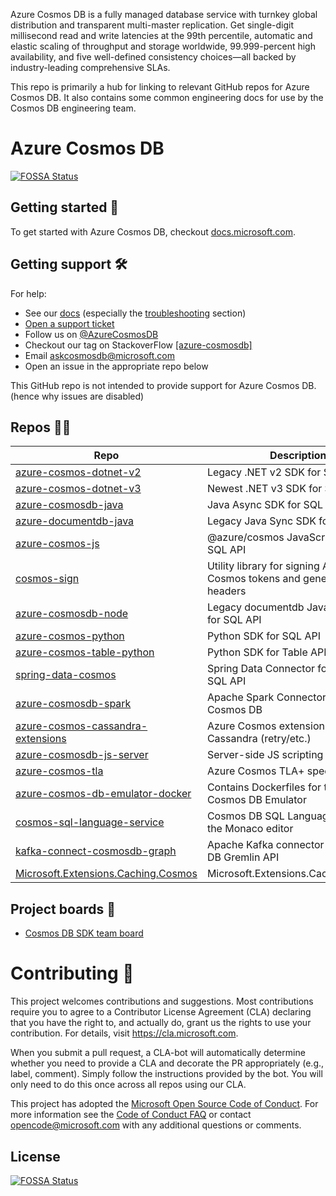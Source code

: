 Azure Cosmos DB is a fully managed database service with turnkey global distribution and transparent multi-master replication. Get single-digit millisecond read and write latencies at the 99th percentile, automatic and elastic scaling of throughput and storage worldwide, 99.999-percent high availability, and five well-defined consistency choices—all backed by industry-leading comprehensive SLAs.

This repo is primarily a hub for linking to relevant GitHub repos for Azure Cosmos DB. It also contains some common engineering docs for use by the Cosmos DB engineering team.

# Azure Cosmos DB
[![FOSSA Status](https://app.fossa.io/api/projects/git%2Bgithub.com%2Fpouyactm%2Fcosmos.svg?type=shield)](https://app.fossa.io/projects/git%2Bgithub.com%2Fpouyactm%2Fcosmos?ref=badge_shield)


## Getting started 🎉
To get started with Azure Cosmos DB, checkout [docs.microsoft.com](https://docs.microsoft.com/en-us/azure/cosmos-db/).

## Getting support 🛠

For help:
 - See our [docs](https://docs.microsoft.com/en-us/azure/cosmos-db/) (especially the [troubleshooting](https://docs.microsoft.com/en-us/azure/cosmos-db/troubleshoot-dot-net-sdk) section)
 - [Open a support ticket](https://azure.microsoft.com/en-us/support/create-ticket/)
 - Follow us on [@AzureCosmosDB](https://twitter.com/AzureCosmosDB)
 - Checkout our tag on StackoverFlow [\[azure-cosmosdb\]](https://stackoverflow.com/questions/tagged/azure-cosmosdb)
 - Email askcosmosdb@microsoft.com
 - Open an issue in the appropriate repo below

This GitHub repo is not intended to provide support for Azure Cosmos DB. (hence why issues are disabled)

## Repos 👩‍💻

|Repo|Description|Langauge/Platform|API|
|-|-|-|-|
|[azure-cosmos-dotnet-v2](https://github.com/Azure/azure-cosmos-dotnet-v2)| Legacy .NET v2 SDK for SQL API | .NET | SQL |
|[azure-cosmos-dotnet-v3](https://github.com/azure/azure-cosmos-dotnet-v3)| Newest .NET v3 SDK for SQL API | .NET | SQL |
|[azure-cosmosdb-java](https://github.com/azure/azure-cosmosdb-java) | Java Async SDK for SQL API | Java | SQL |
|[azure-documentdb-java](https://github.com/Azure/azure-documentdb-java) | Legacy Java Sync SDK for SQL API | Java | SQL |
|[azure-cosmos-js](https://github.com/azure/azure-cosmos-js) | @azure/cosmos JavaScript SDK for SQL API |JS | SQL |
|[cosmos-sign](https://github.com/Azure/cosmos-sign) | Utility library for signing Azure Cosmos tokens and generating headers | JS | SQL
|[azure-cosmosdb-node](https://github.com/Azure/azure-cosmosdb-node) | Legacy documentdb JavaScript SDK for SQL API | JS | SQL |
|[azure-cosmos-python](https://github.com/azure/azure-cosmos-python) | Python SDK for SQL API | Python | SQL |
|[azure-cosmos-table-python](https://github.com/Azure/azure-cosmos-table-python) | Python SDK for Table API | Python | SQL |
|[spring-data-cosmos](https://github.com/Microsoft/spring-data-cosmosdb)| Spring Data Connector for Cosmos DB SQL API | Java/Spring | SQL |
|[azure-cosmosdb-spark](https://github.com/Azure/azure-cosmosdb-spark) | Apache Spark Connector for Azure Cosmos DB | Apache Spark | SQL 
|[azure-cosmos-cassandra-extensions](https://github.com/Azure/azure-cosmos-cassandra-extensions) | Azure Cosmos extensions for Apache Cassandra (retry/etc.) | Java | Cassandra |
|[azure-cosmosdb-js-server](https://github.com/Azure/azure-cosmosdb-js-server) | Server-side JS scripting samples | JS | SQL |
|[azure-cosmos-tla](https://github.com/Azure/azure-cosmos-tla) | Azure Cosmos TLA+ specifications | TLA | All |
|[azure-cosmos-db-emulator-docker](https://github.com/Azure/azure-cosmos-db-emulator-docker) | Contains Dockerfiles for the Azure Cosmos DB Emulator | Docker | All |
|[cosmos-sql-language-service](https://github.com/Azure/cosmos-sql-language-service) | Cosmos DB SQL Language Service for the Monaco editor | Language Service | SQL |
|[kafka-connect-cosmosdb-graph](https://github.com/Azure/kafka-connect-cosmosdb-graph) | Apache Kafka connector for Cosmos DB Gremlin API | Kafka | Gremlin |
|[Microsoft.Extensions.Caching.Cosmos](https://github.com/Azure/Microsoft.Extensions.Caching.Cosmos) | Microsoft.Extensions.Caching.Cosmos | .NET/ASP.NET | SQL |

## Project boards 📅

- [Cosmos DB SDK team board](https://github.com/orgs/Azure/projects/31)

# Contributing 🤝

This project welcomes contributions and suggestions.  Most contributions require you to agree to a
Contributor License Agreement (CLA) declaring that you have the right to, and actually do, grant us
the rights to use your contribution. For details, visit https://cla.microsoft.com.

When you submit a pull request, a CLA-bot will automatically determine whether you need to provide
a CLA and decorate the PR appropriately (e.g., label, comment). Simply follow the instructions
provided by the bot. You will only need to do this once across all repos using our CLA.

This project has adopted the [Microsoft Open Source Code of Conduct](https://opensource.microsoft.com/codeofconduct/).
For more information see the [Code of Conduct FAQ](https://opensource.microsoft.com/codeofconduct/faq/) or
contact [opencode@microsoft.com](mailto:opencode@microsoft.com) with any additional questions or comments.


## License
[![FOSSA Status](https://app.fossa.io/api/projects/git%2Bgithub.com%2Fpouyactm%2Fcosmos.svg?type=large)](https://app.fossa.io/projects/git%2Bgithub.com%2Fpouyactm%2Fcosmos?ref=badge_large)